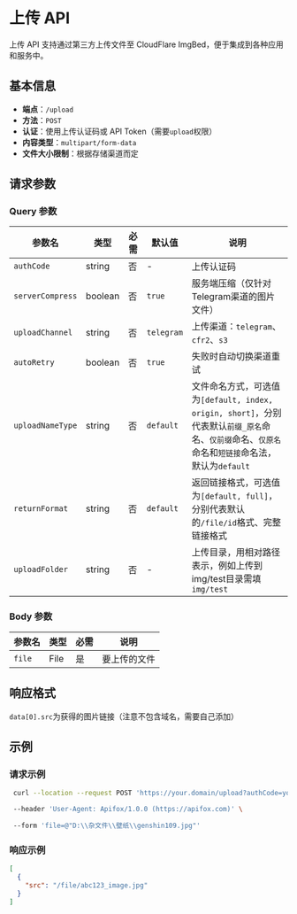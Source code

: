 # 上传 API

上传 API 支持通过第三方上传文件至 CloudFlare ImgBed，便于集成到各种应用和服务中。


## 基本信息

- **端点**：`/upload`
- **方法**：`POST`
- **认证**：使用上传认证码或 API Token（需要`upload`权限）
- **内容类型**：`multipart/form-data`
- **文件大小限制**：根据存储渠道而定

## 请求参数

### Query 参数

| 参数名 | 类型 | 必需 | 默认值 | 说明 |
|--------|------|------|--------|------|
| `authCode` | string | 否 | - | 上传认证码 |
| `serverCompress` | boolean | 否 | `true` | 服务端压缩（仅针对Telegram渠道的图片文件） |
| `uploadChannel` | string | 否 | `telegram` | 上传渠道：`telegram`、`cfr2`、`s3` |
| `autoRetry` | boolean | 否 | `true` | 失败时自动切换渠道重试 |
| `uploadNameType` | string | 否 | `default` | 文件命名方式，可选值为`[default, index, origin, short]`，分别代表默认`前缀_原名`命名、`仅前缀`命名、`仅原名`命名和`短链接`命名法，默认为`default` |
| `returnFormat` | string | 否 | `default` | 返回链接格式，可选值为`[default, full]`，分别代表默认的`/file/id`格式、完整链接格式 |
| `uploadFolder` | string | 否 | - | 上传目录，用相对路径表示，例如上传到img/test目录需填`img/test` |


### Body 参数

| 参数名 | 类型 | 必需 | 说明 |
|--------|------|------|------|
| `file` | File | 是 | 要上传的文件 |

## 响应格式

`data[0].src`为获得的图片链接（注意不包含域名，需要自己添加）

## 示例

### 请求示例

```bash
 curl --location --request POST 'https://your.domain/upload?authCode=your_authCode' \

 --header 'User-Agent: Apifox/1.0.0 (https://apifox.com)' \
 
 --form 'file=@"D:\\杂文件\\壁纸\\genshin109.jpg"'
```


### 响应示例

```json
[
  {
    "src": "/file/abc123_image.jpg"
  }
]
```



